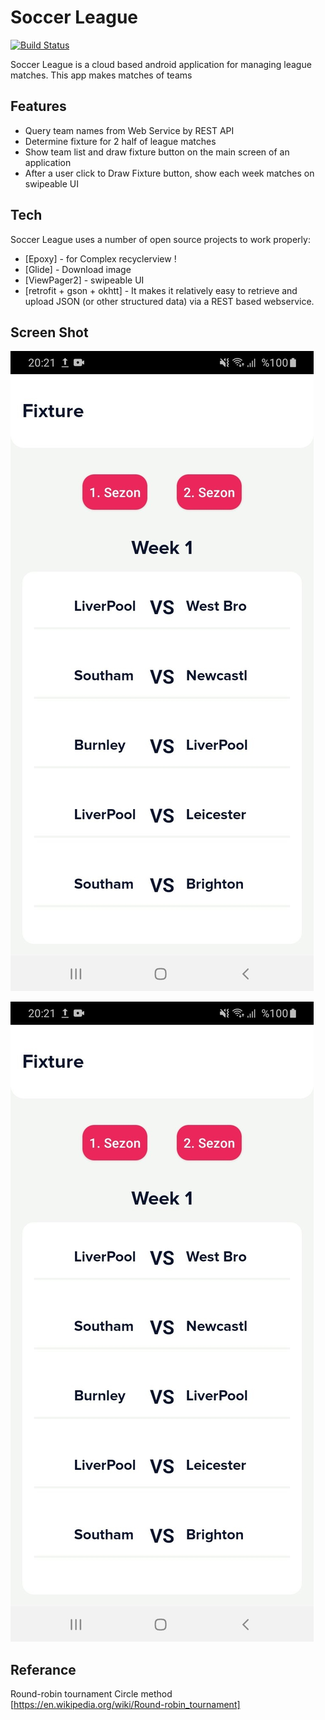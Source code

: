 # Soccer League


[![Build Status](https://travis-ci.org/joemccann/dillinger.svg?branch=master)](https://travis-ci.org/joemccann/dillinger)

Soccer League is a cloud based android application for managing league matches. This app makes matches of teams


## Features

- Query team names from Web Service by REST API
- Determine fixture for 2 half of league matches
- Show team list and draw fixture button on the main screen of an application
- After a user click to Draw Fixture button, show each week matches on swipeable UI

## Tech

Soccer League uses a number of open source projects to work properly:

- [Epoxy] - for Complex recyclerview !
- [Glide] - Download image 
- [ViewPager2] - swipeable UI
- [retrofit + gson + okhtt] - It makes it relatively easy to retrieve and upload JSON (or other structured data) via a REST based webservice. 

## Screen Shot
![alt text](https://github.com/kayduemre/SoccerLeauge/blob/main/page1.jpeg)


![alt text](https://github.com/kayduemre/SoccerLeauge/blob/main/page2.jpeg)
## Referance
Round-robin tournament
Circle method
[https://en.wikipedia.org/wiki/Round-robin_tournament]
